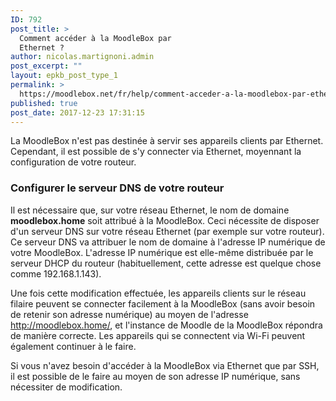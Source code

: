 ```yaml
---
ID: 792
post_title: >
  Comment accéder à la MoodleBox par
  Ethernet ?
author: nicolas.martignoni.admin
post_excerpt: ""
layout: epkb_post_type_1
permalink: >
  https://moodlebox.net/fr/help/comment-acceder-a-la-moodlebox-par-ethernet/
published: true
post_date: 2017-12-23 17:31:15
---
```

La MoodleBox n'est pas destinée à servir ses appareils clients par Ethernet. Cependant, il est possible de s'y connecter via Ethernet, moyennant la configuration de votre routeur.
<h3>Configurer le serveur DNS de votre routeur</h3>
Il est nécessaire que, sur votre réseau Ethernet, le nom de domaine <strong>moodlebox.home</strong> soit attribué à la MoodleBox. Ceci nécessite de disposer d'un serveur DNS sur votre réseau Ethernet (par exemple sur votre routeur). Ce serveur DNS va attribuer le nom de domaine à l'adresse IP numérique de votre MoodleBox. L'adresse IP numérique est elle-même distribuée par le serveur DHCP du routeur (habituellement, cette adresse est quelque chose comme 192.168.1.143).

Une fois cette modification effectuée, les appareils clients sur le réseau filaire peuvent se connecter facilement à la MoodleBox (sans avoir besoin de retenir son adresse numérique) au moyen de l'adresse <a href="http://moodlebox.home/">http://moodlebox.home/</a>, et l'instance de Moodle de la MoodleBox répondra de manière correcte. Les appareils qui se connectent via Wi-Fi peuvent également continuer à le faire.

Si vous n'avez besoin d'accéder à la MoodleBox via Ethernet que par SSH, il est possible de le faire au moyen de son adresse IP numérique, sans nécessiter de modification.